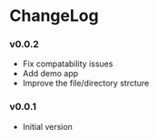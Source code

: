 # ChangeLog

### v0.0.2

* Fix compatability issues
* Add demo app
* Improve the file/directory strcture

### v0.0.1

* Initial version
